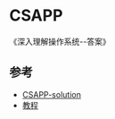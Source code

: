 # CSAPP
《深入理解操作系统--答案》

## 参考
- [CSAPP-solution](https://legacy.gitbook.com/book/dreamanddead/csapp-3e-solutions)
- [教程](https://github.com/spring2go/cs_study_plan)

